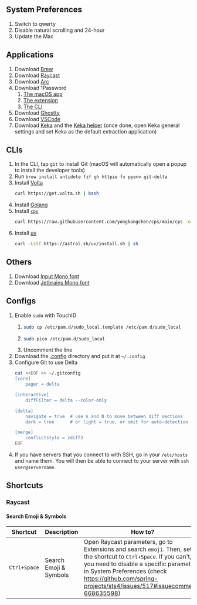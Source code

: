 ## System Preferences

1. Switch to qwerty
2. Disable natural scrolling and 24-hour
3. Update the Mac

## Applications

1. Download [Brew](https://brew.sh/)
2. Download [Raycast](https://www.raycast.com/)
3. Download [Arc](https://arc.net/download)
4. Download 1Password
    1. [The macOS app](https://1password.com/fr/downloads/mac)
    2. [The extension](https://chromewebstore.google.com/detail/1password-%E2%80%93-gestionnaire/aeblfdkhhhdcdjpifhhbdiojplfjncoa)
    3. [The CLI](https://developer.1password.com/docs/cli/get-started/)
5. Download [Ghostty](https://ghostty.org/download)
6. Download [VSCode](https://code.visualstudio.com/download)
7. Download [Keka](https://d.keka.io/) and the [Keka helper](https://d.keka.io/helper) (once done, open Keka general settings and set Keka as the default extraction application)

## CLIs

1. In the CLI, tap `git` to install Git (macOS will automatically open a popup to install the developer tools)
2. Run `brew install antidote fzf gh httpie fx pyenv git-delta`
3. Install [Volta](https://volta.sh/)
    ```bash
    curl https://get.volta.sh | bash
    ```
4. Install [Golang](https://go.dev/dl/)
5. Install [`cps`](https://github.com/yongkangchen/cps)
    ```bash
    curl https://raw.githubusercontent.com/yongkangchen/cps/main/cps -o cps && chmod +x cps && sudo mv cps /usr/local/bin
    ```
6. Install [uv](https://docs.astral.sh/uv/)
   ```bash
   curl -LsSf https://astral.sh/uv/install.sh | sh
   ```

## Others

1. Download [Input Mono font](https://input.djr.com/download/)
2. Download [Jetbrains Mono font](https://www.jetbrains.com/lp/mono/)

## Configs

1. Enable `sudo` with TouchID
    1. ```bash
       sudo cp /etc/pam.d/sudo_local.template /etc/pam.d/sudo_local
       ```
    2. ```bash
       sudo pico /etc/pam.d/sudo_local
       ```
    3. Uncomment the line
2. Download the [.config](https://download-directory.github.io/?url=https%3a%2f%2fgithub.com%2farthur-fontaine%2fconfig%2ftree%2fmain%2f.config) directory and put it at `~/.config`
3. Configure Git to use Delta
   ```bash
   cat <<EOF >> ~/.gitconfig
   [core]
       pager = delta
   
   [interactive]
       diffFilter = delta --color-only
   
   [delta]
       navigate = true  # use n and N to move between diff sections
       dark = true      # or light = true, or omit for auto-detection
   
   [merge]
       conflictstyle = zdiff3
   EOF
   ```
4. If you have servers that you connect to with SSH, go in your `/etc/hosts` and name them. You will then be able to connect to your server with `ssh user@servername`.

## Shortcuts

### Raycast

#### Search Emoji & Symbols

| Shortcut | Description | How to? |
| --- | --- | --- |
| `Ctrl+Space` | Search Emoji & Symbols | Open Raycast parameters, go to Extensions and search `emoji`. Then, set the shortcut to `Ctrl+Space`. If you can't, you need to disable a specific parameter in System Preferences (check https://github.com/spring-projects/sts4/issues/517#issuecomment-668635598) |
